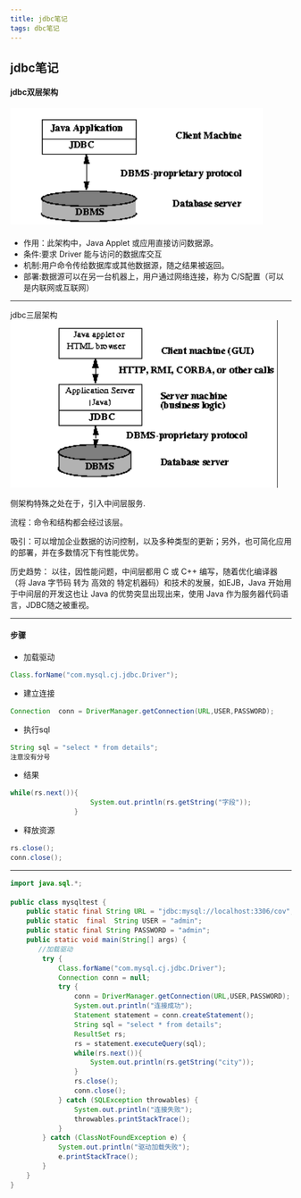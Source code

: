 ```yaml
---
title: jdbc笔记
tags: dbc笔记
---
```


## jdbc笔记

#### jdbc双层架构

#### ![jdbc1](../img/jdbc1.png)

- 作用：此架构中，Java Applet 或应用直接访问数据源。
- 条件:要求 Driver 能与访问的数据库交互
- 机制:用户命令传给数据库或其他数据源，随之结果被返回。
- 部署:数据源可以在另一台机器上，用户通过网络连接，称为 C/S配置（可以是内联网或互联网）

---

jdbc三层架构![jdbc2](../img/jdbc2.png)

侧架构特殊之处在于，引入中间层服务.

流程：命令和结构都会经过该层。

吸引：可以增加企业数据的访问控制，以及多种类型的更新；另外，也可简化应用的部署，并在多数情况下有性能优势。

历史趋势： 以往，因性能问题，中间层都用 C 或 C++ 编写，随着优化编译器（将 Java 字节码 转为 高效的  特定机器码）和技术的发展，如EJB，Java 开始用于中间层的开发这也让 Java 的优势突显出现出来，使用 Java  作为服务器代码语言，JDBC随之被重视。

---

#### 步骤

- 加载驱动

```java
Class.forName("com.mysql.cj.jdbc.Driver");
```

- 建立连接

```java
Connection  conn = DriverManager.getConnection(URL,USER,PASSWORD);
```

- 执行sql

```java
String sql = "select * from details";
注意没有分号
```

- 结果

```java
while(rs.next()){
                    System.out.println(rs.getString("字段"));
                }
```

- 释放资源

```java
rs.close();
conn.close();
```

-----



```java
import java.sql.*;

public class mysqltest {
    public static final String URL = "jdbc:mysql://localhost:3306/cov";
    public static  final  String USER = "admin";
    public static final String PASSWORD = "admin";
    public static void main(String[] args) {
       //加载驱动
        try {
            Class.forName("com.mysql.cj.jdbc.Driver");
            Connection conn = null;
            try {
                conn = DriverManager.getConnection(URL,USER,PASSWORD);
                System.out.println("连接成功");
                Statement statement = conn.createStatement();
                String sql = "select * from details";
                ResultSet rs;
                rs = statement.executeQuery(sql);
                while(rs.next()){
                    System.out.println(rs.getString("city"));
                }
                rs.close();
                conn.close();
            } catch (SQLException throwables) {
                System.out.println("连接失败");
                throwables.printStackTrace();
            }
        } catch (ClassNotFoundException e) {
            System.out.println("驱动加载失败");
            e.printStackTrace();
        }
    }
}

```

